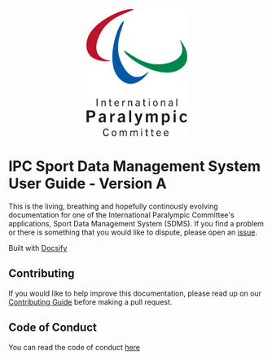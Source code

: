 <p align="center">
  <a href="https://paralympics.github.io/sdms-user-guide">
    <img class="no-border" src="docs/img/ipc_logo_500.jpg" height="250px" alt="International Paralympic Committee Logo">
  </a>
</p>

# IPC Sport Data Management System User Guide - Version A

This is the living, breathing and hopefully continously evolving documentation for one of the International Paralympic Committee's applications, Sport Data Management System (SDMS). If you find a problem or there is something that you would like to dispute, please open an [issue](https://github.com/paralympics/sdms-user-guide/issues).

Built with [Docsify](https://docsify.js.org)

<!-- ## Installation -->

<!-- ## Usage -->

## Contributing

If you would like to help improve this documentation, please read up on our [Contributing Guide](CONTRIBUTING.md) before making a pull request.

## Code of Conduct

You can read the code of conduct [here](CODE_OF_CONDUCT.md)

<!-- ## License -->
